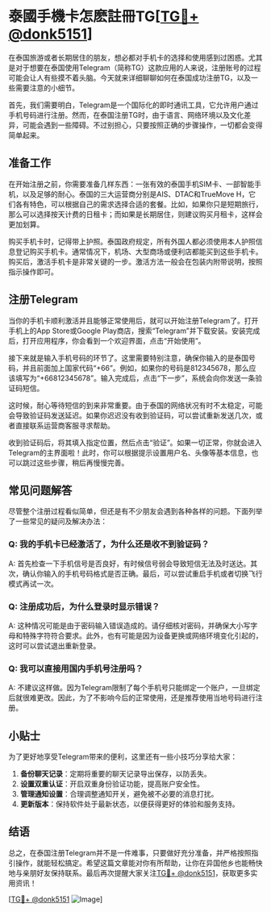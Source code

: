 # 泰國手機卡怎麽註冊TG[[TG💪+ @donk5151](https://t.me/s/donk5151)]

在泰国旅游或者长期居住的朋友，想必都对手机卡的选择和使用感到过困惑。尤其是对于想要在泰国使用Telegram（简称TG）这款应用的人来说，注册账号的过程可能会让人有些摸不着头脑。今天就来详细聊聊如何在泰国成功注册TG，以及一些需要注意的小细节。

首先，我们需要明白，Telegram是一个国际化的即时通讯工具，它允许用户通过手机号码进行注册。然而，在泰国注册TG时，由于语言、网络环境以及文化差异，可能会遇到一些障碍。不过别担心，只要按照正确的步骤操作，一切都会变得简单起来。

## 准备工作

在开始注册之前，你需要准备几样东西：一张有效的泰国手机SIM卡、一部智能手机，以及足够的耐心。泰国的三大运营商分别是AIS、DTAC和TrueMove H，它们各有特色，可以根据自己的需求选择合适的套餐。比如，如果你只是短期旅行，那么可以选择按天计费的日租卡；而如果是长期居住，则建议购买月租卡，这样会更加划算。

购买手机卡时，记得带上护照。泰国政府规定，所有外国人都必须使用本人护照信息登记购买手机卡。通常情况下，机场、大型商场或便利店都能买到这些手机卡。购买后，激活手机卡是非常关键的一步。激活方法一般会在包装内附带说明，按照指示操作即可。

## 注册Telegram

当你的手机卡顺利激活并且能够正常使用后，就可以开始注册Telegram了。打开手机上的App Store或Google Play商店，搜索“Telegram”并下载安装。安装完成后，打开应用程序，你会看到一个欢迎界面，点击“开始使用”。

接下来就是输入手机号码的环节了。这里需要特别注意，确保你输入的是泰国号码，并且前面加上国家代码“+66”。例如，如果你的号码是812345678，那么应该填写为“+66812345678”。输入完成后，点击“下一步”，系统会向你发送一条验证码短信。

这时候，耐心等待短信的到来非常重要。由于泰国的网络状况有时不太稳定，可能会导致验证码发送延迟。如果你迟迟没有收到验证码，可以尝试重新发送几次，或者直接联系运营商客服寻求帮助。

收到验证码后，将其填入指定位置，然后点击“验证”。如果一切正常，你就会进入Telegram的主界面啦！此时，你可以根据提示设置用户名、头像等基本信息，也可以跳过这些步骤，稍后再慢慢完善。

## 常见问题解答

尽管整个注册过程看似简单，但还是有不少朋友会遇到各种各样的问题。下面列举了一些常见的疑问及解决办法：

### Q: 我的手机卡已经激活了，为什么还是收不到验证码？
A: 首先检查一下手机信号是否良好，有时候信号弱会导致短信无法及时送达。其次，确认你输入的手机号码格式是否正确。最后，可以尝试重启手机或者切换飞行模式再试一次。

### Q: 注册成功后，为什么登录时显示错误？
A: 这种情况可能是由于密码输入错误造成的。请仔细核对密码，并确保大小写字母和特殊字符符合要求。此外，也有可能是因为设备更换或网络环境变化引起的，这时可以尝试退出重新登录。

### Q: 我可以直接用国内手机号注册吗？
A: 不建议这样做。因为Telegram限制了每个手机号只能绑定一个账户，一旦绑定后就很难更改。因此，为了不影响今后的正常使用，还是推荐使用当地号码进行注册。

## 小贴士

为了更好地享受Telegram带来的便利，这里还有一些小技巧分享给大家：

1. **备份聊天记录**：定期将重要的聊天记录导出保存，以防丢失。
2. **设置双重认证**：开启双重身份验证功能，提高账户安全性。
3. **管理通知设置**：合理调整通知开关，避免被不必要的消息打扰。
4. **更新版本**：保持软件处于最新状态，以便获得更好的体验和服务支持。

## 结语

总之，在泰国注册Telegram并不是一件难事，只要做好充分准备，并严格按照指引操作，就能轻松搞定。希望这篇文章能对你有所帮助，让你在异国他乡也能畅快地与亲朋好友保持联系。最后再次提醒大家关注[TG💪+ @donk5151](https://t.me/s/donk5151)，获取更多实用资讯！

[[TG💪+ @donk5151](https://t.me/s/donk5151) ![Image](https://i.postimg.cc/rwNCRYN7/Snipaste-2025-04-30-17-27-05.png)]
